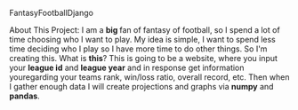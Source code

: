 FantasyFootballDjango

About This Project: 
I am a <b> big </b> fan of fantasy of football, so I spend a lot of time choosing who I want to play. My idea is simple, I want to spend less time deciding who I play so I have more time to do other things. So I'm creating this. What is <b>this</b>? This is going to be a website, where you input your <b>league id</b> and <b>league year</b> and in response get information youregarding your teams rank, win/loss ratio, overall record, etc. Then when I gather enough data I will create projections and graphs via <b>numpy</b> and <b>pandas</b>.
